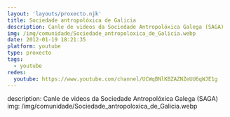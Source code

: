 ```yaml
---
layout: 'layouts/proxecto.njk'
title: Sociedade antropolóxica de Galicia
description: Canle de videos da Sociedade Antropolóxica Galega (SAGA)
img: /img/comunidade/Sociedade_antropoloxica_de_Galicia.webp
date: 2012-01-19 18:21:35
platform: youtube
type: proxecto
tags:
  - youtube
redes:
  youtube: https://www.youtube.com/channel/UCWqBNlKBZAZNZeUU6qWJE1g
---
```

description: Canle de videos da Sociedade Antropolóxica Galega (SAGA)
img: /img/comunidade/Sociedade_antropoloxica_de_Galicia.webp
